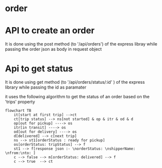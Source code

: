 # order

# API to create an order

It is done using the post method (to '/api/orders') of the express libray while passing the order json as body in request object

# Api to get status

It is done using get method (to '/api/orders/status/:id' ) of the express library while passing the id as paramater

it uses the following algorithm to get the status of an order based on the 'trips' property

```mermaid
flowchart TB
    it[start at first trip] -->ct
    ct[trip status] --> ns[not started] & op & itr & od & d
    op[out for pickup] ----> os
    itr[in transit] ----> os
    od[out for delivery] ----> os
    d[delivered] --> c[next trip]
    ns --> st1[orderStatus : ready for pickup]
    os[orderStatus: tripStatus] --> f
    st1 --> f[response json :- \norderStatus: \nshipperName: \nfrom:\nto: ]
    c --> false --> m[orderStatus: delivered] --> f
    c --> true  --> ct
```
